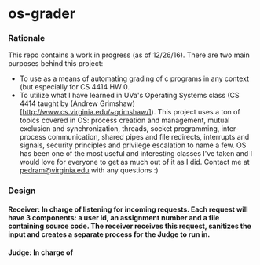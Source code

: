 # os-grader

### Rationale

This repo contains a work in progress (as of 12/26/16).
There are two main purposes behind this project:

- To use as a means of automating grading of c programs in any context (but especially for CS 4414 HW 0.
- To utilize what I have learned in UVa's Operating Systems class (CS 4414 taught by (Andrew Grimshaw)[http://www.cs.virginia.edu/~grimshaw/]). This project uses a ton of topics covered in OS: process creation and management, mutual exclusion and synchronization, threads, socket programming, inter-process communication, shared pipes and file redirects, interrupts and signals, security principles and privilege escalation to name a few. OS has been one of the most useful and interesting classes I've taken and I would love for everyone to get as much out of it as I did. Contact me at pedram@virginia.edu with any questions :)

### Design

#### Receiver: In charge of listening for incoming requests. Each request will have 3 components: a user id, an assignment number and a file containing source code. The receiver receives this request, sanitizes the input and creates a separate process for the Judge to run in.

#### Judge: In charge of  
